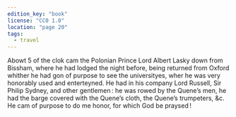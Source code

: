 ```yaml
---
edition_key: "book"
license: "CC0 1.0"
location: "page 20"
tags:
  - travel
---
```

Abowt 5 of the clok cam
the Polonian Prince Lord Albert Lasky down from Bissham,
where he had lodged the night before, being returned from Oxford
whither he had gon of purpose to see the universityes, wher he
was very honorably used and enterteyned. He had in his
company Lord Russell, Sir Philip Sydney, and other gentlemen : he
was rowed by the Quene’s men, he had the barge covered with
the Quene’s cloth, the Quene’s trumpeters, &c. He cam of purpose
to do me honor, for which God be praysed !
